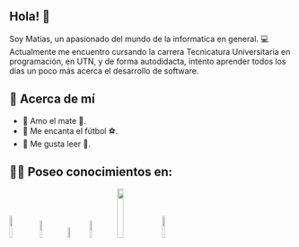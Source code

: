 ## Hola! 👋

Soy Matias, un apasionado del mundo de la informatica en general. :computer: <br>
Actualmente me encuentro cursando la carrera Tecnicatura Universitaria en programación, en UTN,
y de forma autodidacta, intento aprender todos los días un poco más acerca el desarrollo de software.

## 🧐 Acerca de mí
<ul>
  <li>🔸 Amo el mate 🧉.</li>
  <li>🔸 Me encanta el fútbol ⚽.</li>
  <li>🔸 Me gusta leer 📖.</li>
</ul>

## 👨‍💻 Poseo conocimientos en:
<p align="left">
  <img width="10%" src="https://github.com/yurijserrano/Github-Profile-Readme-Logos/blob/master/programming languages/java.svg">
  <img width="9%" src="https://github.com/yurijserrano/Github-Profile-Readme-Logos/blob/master/programming%20languages/c%23.svg">
  <img width="7%" src="https://cdn.jsdelivr.net/gh/devicons/devicon@latest/icons/dot-net/dot-net-original-wordmark.svg">
  <img width="9%" src="https://cdn.jsdelivr.net/gh/devicons/devicon@latest/icons/godot/godot-original.svg">
  <img width="15%" src="https://www.vectorlogo.zone/logos/mysql/mysql-ar21.svg">
  <img width ="10%" src="https://cdn.jsdelivr.net/gh/devicons/devicon@latest/icons/microsoftsqlserver/microsoftsqlserver-original-wordmark.svg" />
          
</p>

<!--
**Matias-Barboza/Matias-Barboza** is a ✨ _special_ ✨ repository because its `README.md` (this file) appears on your GitHub profile.

Here are some ideas to get you started:

- 🔭 I’m currently working on ...
- 🌱 I’m currently learning ...
- 👯 I’m looking to collaborate on ...
- 🤔 I’m looking for help with ...
- 💬 Ask me about ...
- 📫 How to reach me: ...
- 😄 Pronouns: ...
- ⚡ Fun fact: ...
-->
